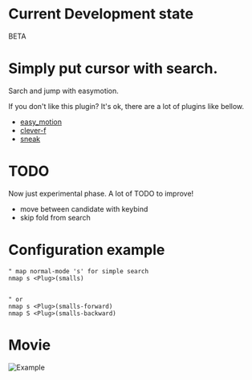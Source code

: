 # Current Development state
BETA

# Simply put cursor with search.

Sarch and jump with easymotion.

If you don't like this plugin? It's ok, there are a lot of plugins like bellow.  

* [easy_motion](https://github.com/Lokaltog/vim-easymotion)
* [clever-f](https://github.com/rhysd/clever-f.vim)
* [sneak](https://github.com/justinmk/vim-sneak)

# TODO
Now just experimental phase.
A lot of TODO to improve!

- move between candidate with keybind
- skip fold from search

# Configuration example

    " map normal-mode 's' for simple search
    nmap s <Plug>(smalls)


    " or 
    nmap s <Plug>(smalls-forward)
    nmap S <Plug>(smalls-backward)

# Movie

![Example](https://github.com/t9md/t9md/blob/master/img/vim-smalls.gif?raw=true)
